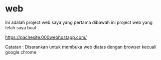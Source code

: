 # web
Ini adalah project web saya yang pertama
dibawah ini project web yang telah saya buat 

https://pachesite.000webhostapp.com/

Catatan : Disarankan untuk membuka web diatas dengan browser kecuali google chrome
